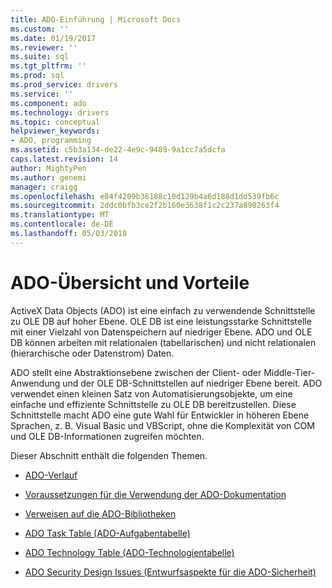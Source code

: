 ```yaml
---
title: ADO-Einführung | Microsoft Docs
ms.custom: ''
ms.date: 01/19/2017
ms.reviewer: ''
ms.suite: sql
ms.tgt_pltfrm: ''
ms.prod: sql
ms.prod_service: drivers
ms.service: ''
ms.component: ado
ms.technology: drivers
ms.topic: conceptual
helpviewer_keywords:
- ADO, programming
ms.assetid: c5b3a134-de22-4e9c-9489-9a1cc7a5dcfa
caps.latest.revision: 14
author: MightyPen
ms.author: genemi
manager: craigg
ms.openlocfilehash: e84f4209b36188c10d129b4a6d188d1dd539fb6c
ms.sourcegitcommit: 2ddc0bfb3ce2f2b160e3638f1c2c237a898263f4
ms.translationtype: MT
ms.contentlocale: de-DE
ms.lasthandoff: 05/03/2018
---
```

# <a name="ado-overview-and-benefits"></a>ADO-Übersicht und Vorteile
ActiveX Data Objects (ADO) ist eine einfach zu verwendende Schnittstelle zu OLE DB auf hoher Ebene. OLE DB ist eine leistungsstarke Schnittstelle mit einer Vielzahl von Datenspeichern auf niedriger Ebene. ADO und OLE DB können arbeiten mit relationalen (tabellarischen) und nicht relationalen (hierarchische oder Datenstrom) Daten.

 ADO stellt eine Abstraktionsebene zwischen der Client- oder Middle-Tier-Anwendung und der OLE DB-Schnittstellen auf niedriger Ebene bereit. ADO verwendet einen kleinen Satz von Automatisierungsobjekte, um eine einfache und effiziente Schnittstelle zu OLE DB bereitzustellen. Diese Schnittstelle macht ADO eine gute Wahl für Entwickler in höheren Ebene Sprachen, z. B. Visual Basic und VBScript, ohne die Komplexität von COM und OLE DB-Informationen zugreifen möchten.

 Dieser Abschnitt enthält die folgenden Themen.

-   [ADO-Verlauf](../../ado/guide/ado-history.md)

-   [Voraussetzungen für die Verwendung der ADO-Dokumentation](../../ado/guide/prerequisites-for-using-the-ado-documentation.md)

-   [Verweisen auf die ADO-Bibliotheken](../../ado/guide/referencing-the-ado-libraries.md)

-   [ADO Task Table (ADO-Aufgabentabelle)](../../ado/guide/ado-task-table.md)

-   [ADO Technology Table (ADO-Technologientabelle)](../../ado/guide/ado-technology-table.md)

-   [ADO Security Design Issues (Entwurfsaspekte für die ADO-Sicherheit)](../../ado/guide/ado-security-design-issues.md)

